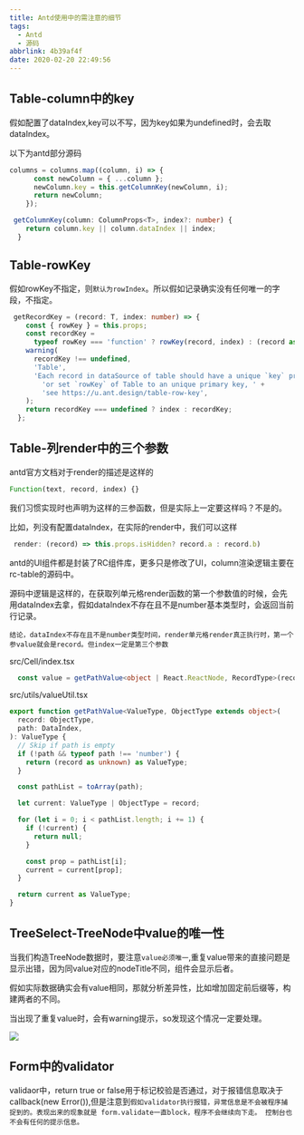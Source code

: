 ```yaml
---
title: Antd使用中的需注意的细节
tags:
  - Antd
  - 源码
abbrlink: 4b39af4f
date: 2020-02-20 22:49:56
---
```


## Table-column中的key

假如配置了dataIndex,key可以不写，因为key如果为undefined时，会去取dataIndex。

以下为antd部分源码

```typescript
columns = columns.map((column, i) => {
      const newColumn = { ...column };
      newColumn.key = this.getColumnKey(newColumn, i);
      return newColumn;
    });
```
```typescript
 getColumnKey(column: ColumnProps<T>, index?: number) {
    return column.key || column.dataIndex || index;
  }
```
##  Table-rowKey
假如rowKey不指定，则`默认为rowIndex`。所以假如记录确实没有任何唯一的字段，不指定。

```typescript
 getRecordKey = (record: T, index: number) => {
    const { rowKey } = this.props;
    const recordKey =
      typeof rowKey === 'function' ? rowKey(record, index) : (record as any)[rowKey!];
    warning(
      recordKey !== undefined,
      'Table',
      'Each record in dataSource of table should have a unique `key` prop, ' +
        'or set `rowKey` of Table to an unique primary key, ' +
        'see https://u.ant.design/table-row-key',
    );
    return recordKey === undefined ? index : recordKey;
  };
```


##  Table-列render中的三个参数

antd官方文档对于render的描述是这样的

```typescript
Function(text, record, index) {}	
```
我们习惯实现时也声明为这样的三参函数，但是实际上一定要这样吗？不是的。

比如，列没有配置dataIndex，在实际的render中，我们可以这样

```typescript
 render: (record) => this.props.isHidden? record.a : record.b)
```

antd的UI组件都是封装了RC组件库，更多只是修改了UI，column渲染逻辑主要在rc-table的源码中。

源码中逻辑是这样的，在获取列单元格render函数的第一个参数值的时候，会先用dataIndex去拿，假如dataIndex不存在且不是number基本类型时，会返回当前行记录。

`结论，dataIndex不存在且不是number类型时间，render单元格render真正执行时，第一个参value就会是record。但index一定是第三个参数`

src/Cell/index.tsx

```typescript
  const value = getPathValue<object | React.ReactNode, RecordType>(record, dataIndex);
```
src/utils/valueUtil.tsx

```typescript
export function getPathValue<ValueType, ObjectType extends object>(
  record: ObjectType,
  path: DataIndex,
): ValueType {
  // Skip if path is empty
  if (!path && typeof path !== 'number') {
    return (record as unknown) as ValueType;
  }

  const pathList = toArray(path);

  let current: ValueType | ObjectType = record;

  for (let i = 0; i < pathList.length; i += 1) {
    if (!current) {
      return null;
    }

    const prop = pathList[i];
    current = current[prop];
  }

  return current as ValueType;
}
```

## TreeSelect-TreeNode中value的唯一性
当我们构造TreeNode数据时，要注意`value必须唯一`,重复value带来的直接问题是显示出错，因为同value对应的nodeTitle不同，组件会显示后者。

假如实际数据确实会有value相同，那就分析差异性，比如增加固定前后缀等，构建两者的不同。

当出现了重复value时，会有warning提示，so发现这个情况一定要处理。

![](https://i.imgur.com/4VczqoW.png)


## Form中的validator

validaor中，return true or false用于标记校验是否通过，对于报错信息取决于callback(new Error()),但是注意到`假如validator执行报错，异常信息是不会被程序捕捉到的。表现出来的现象就是 form.validate一直block，程序不会继续向下走。
控制台也不会有任何的提示信息。`


